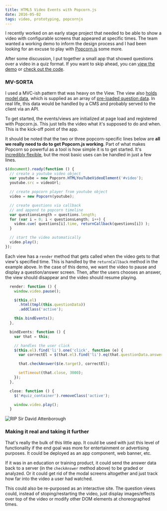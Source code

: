 ```yaml
---
title: HTML5 Video Events with Popcorn.js
date: 2016-05-02
tags: video, prototyping, popcornjs
---
```


I recently worked on an early stage project that needed to be able to show a video with configurable screens that appeared at specific times. The team wanted a working demo to inform the design process and I had been looking for an excuse to play with <a href='http://popcornjs.org/' target='_blank'>Popcorn.js</a> some more.

After some discussion, I put together a small app that showed questions over a video in a quiz format. If you want to skip ahead, you can <a href='http://neiltron.github.io/video_quiz_demo/public/' target='_blank'>view the demo</a> or <a href='http://github.com/neiltron/video-quiz' target='_blank'>check out the code</a>.


### MV-SORTA
I used a MVC-ish pattern that was heavy on the View. The view also <a href='https://github.com/neiltron/video_quiz_demo/blob/gh-pages/public/js/question-view.js#L6' target='_blank'>holds model data</a>, which is supplied as an array of <a href='https://github.com/neiltron/video_quiz_demo/blob/gh-pages/public/js/questions.js' target='_blank'>pre-loaded question data</a>. In real life, this data would be handled by a CMS and probably served to the client via an API.

To get started, the events/views are initialized at page load and registered with Popcorn.js. This just tells the video what it's supposed to do and when. This is the kick-off point of the app.

It should be noted that the two or three popcorn-specific lines below are **all we really need to do to get Popcorn.js working**. Part of what makes Popcorn so powerful as a tool is how simple it is to get started. It's <a href='http://popcornjs.org/popcorn-docs/' target='_blank'>incredibly flexible</a>, but the most basic uses can be handled in just a few lines.

```javascript
$(document).ready(function () {
  // create a youtube video object
  var youtube = new Popcorn.HTMLYouTubeVideoElement('#video');
  youtube.src = videoUrl;

  // create popcorn player from youtube object
  video = new Popcorn(youtube);

  // create questions via callback
  // and append to popcorn timeline
  var questionsLength = questions.length;
  for (var i = 0; i < questionsLength; i++) {
    video.cue( questions[i].time, returnCallback(questions[i]) );
  }

  // start the video automatically
  video.play();
});
```

Each view has a `render` method that gets called when the video gets to that view's specified time. This is handled by the `returnCallback` method in the example above. In the case of this demo, we want the video to pause and display a question/answer screen. Then, after the users chooses an answer, the view should disappear and the video should resume playing.

```javascript
  render: function () {
    window.video.pause();

    $(this.el)
      .html(tmpl(this.questionData))
      .addClass('active');

    this.bindEvents();
  },

  bindEvents: function () {
    var that = this;

    // handles the user click
    $(this.el).find('li').one('click', function (e) {
      var correctEl = $(that.el).find('li').eq(that.questionData.answer);

      that.checkAnswer($(e.target), correctEl);

      setTimeout(that.close, 3000);
    });
  },

  close: function () {
    $('#quiz_container').removeClass('active');

    window.video.play();
  }
```

![RIP Sir David Attenborough](posts/2016/05/02/html5-video-events-with-popcornjs/quiz.gif)

### Making it real and taking it further
That's really the bulk of this little app. It could be used with just this level of functionality if the end goal was more for entertainment or advertising purposes. It could be deployed as an app component, web banner, etc.

If it was in an education or training product, it could send the answer data back to a server (in the `checkAnswer` method above) to be graded or analyzed. Or it could get rid of the modal screens altogether and just track how far into the video a user had watched.

This could also be re-purposed as an interactive site. The question views could, instead of stoping/restarting the video, just display images/effects over top of the video or modify other DOM elements at choreographed times.